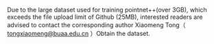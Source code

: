 Due to the large dataset used for training pointnet++(over 3GB), which exceeds the file upload limit of Github (25MB), interested readers are advised to contact the corresponding author Xiaomeng Tong（ tongxiaomeng@buaa.edu.cn ）Obtain the dataset.
